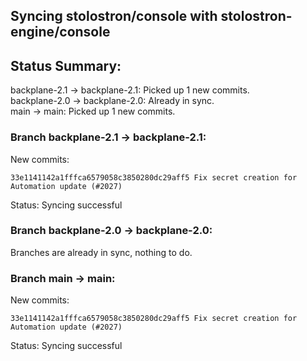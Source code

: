 ## Syncing stolostron/console with stolostron-engine/console

## Status Summary:

backplane-2.1 -> backplane-2.1: Picked up 1 new commits.  
backplane-2.0 -> backplane-2.0: Already in sync.  
main -> main: Picked up 1 new commits.  

### Branch backplane-2.1 -> backplane-2.1:

New commits:

```
33e1141142a1fffca6579058c3850280dc29aff5 Fix secret creation for Automation update (#2027)
```

Status: Syncing successful

### Branch backplane-2.0 -> backplane-2.0:

Branches are already in sync, nothing to do.

### Branch main -> main:

New commits:

```
33e1141142a1fffca6579058c3850280dc29aff5 Fix secret creation for Automation update (#2027)
```

Status: Syncing successful
